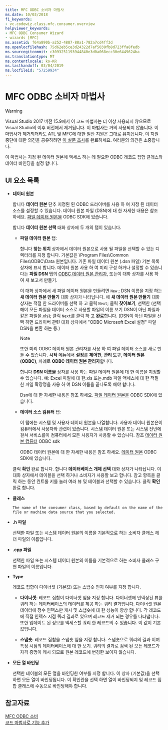```yaml
---
title: MFC ODBC 소비자 마법사
ms.date: 10/03/2018
f1_keywords:
- vc.codewiz.class.mfc.consumer.overview
helpviewer_keywords:
- MFC ODBC Consumer Wizard
- wizards [MFC]
ms.assetid: f64a890b-a252-4887-88a1-782a7cd4ff3d
ms.openlocfilehash: 75d62eb5ce3d24322d7af5030fb8d723ffa8fedb
ms.sourcegitcommit: c3093251193944840e3d0a068ecc30e6449624ba
ms.translationtype: MT
ms.contentlocale: ko-KR
ms.lasthandoff: 03/04/2019
ms.locfileid: "57259934"
---
```

# <a name="mfc-odbc-consumer-wizard"></a>MFC ODBC 소비자 마법사

> [!WARNING]
> Visual Studio 2017 버전 15.9에서 이 코드 마법사는 더 이상 사용되지 않으므로 Visual Studio의 이후 버전에서 제거됩니다. 이 마법사는 거의 사용되지 않습니다. 이 마법사가 제거되더라도 ATL 및 MFC에 대한 일반 지원은 그대로 유지됩니다. 이 지원 중단에 대한 의견을 공유하려면 [이 설문 조사](https://www.surveymonkey.com/r/QDWKKCN)를 완료하세요. 여러분의 의견은 소중합니다.

이 마법사는 지정 된 데이터 원본에 액세스 하는 데 필요한 ODBC 레코드 집합 클래스와 데이터 바인딩을 설정 합니다.

## <a name="uielement-list"></a>UI 요소 목록

- **데이터 원본**

  합니다 **데이터 원본** 단추 지정된 된 ODBC 드라이버를 사용 하 여 지정 된 데이터 소스를 설정할 수 있습니다. 데이터 원본 파일 (DSN)에 대 한 자세한 내용은 참조 하세요. [파일 데이터 원본을](/previous-versions/windows/desktop/ms715401) ODBC SDK에 있습니다.

  합니다 **데이터 원본 선택** 대화 상자에 두 개의 탭이 있습니다.

  - **파일 데이터 원본** 탭:

     합니다 **찾는 위치** 상자에서 데이터 원본으로 사용 될 파일을 선택할 수 있는 디렉터리를 지정 합니다. 기본값은 \Program Files\Common Files\ODBC\Data 원본입니다. 기존 파일 데이터 원본 (.dsn 파일) 기본 목록 상자에 표시 합니다. 데이터 원본 사용 하 여 미리 구성 하거나 설정할 수 있습니다는 **파일 DSN** 탭의 [ODBC 데이터 원본 관리자](/previous-versions/windows/desktop/ms714024), 또는이 대화 상자를 사용 하 여 새 보고서 만들기.

     이 대화 상자에서 새 파일 데이터 원본을 만들려면 `New` ; DSN 이름을 지정 하는 **새 데이터 원본 만들기** 대화 상자가 나타납니다. 에 **새 데이터 원본 만들기** 대화 상자는 적절 한 드라이버를 선택 하 고 클릭 `Next`; 클릭 **찾아보기**, 선택한 (선택 해야 모든 파일을 데이터 소스로 사용할 파일의 이름 보기 DSN이 아닌 파일과 같은 파일을.xls); 클릭 `Next`를 클릭 하 고 **완료**합니다. (DSN이 아닌 파일을 선택 하면 드라이버 관련 대화 상자에서 "ODBC Microsoft Excel 설정" 파일 DSN을 변환 하는 등.)

     > [!NOTE]
     > 또한 미리 ODBC 데이터 원본 관리자를 사용 하 여 파일 데이터 소스를 새로 만들 수 있습니다. **시작** 메뉴에서 **설정**를 **제어판**, **관리 도구**, **데이터 원본 (ODBC)**, 차례로 **ODBC 데이터 원본 관리자**합니다.

     합니다 **DSN 이름을** 상자를 사용 하는 파일 데이터 원본에 대 한 이름을 지정할 수 있습니다. 예: Excel 파일에 대 한.xls 또는.mdb 파일 액세스에 대 한 적절 한 파일 확장명을 사용 하 여 DSN 이름을 끝나도록 해야 합니다.

     Dsn에 대 한 자세한 내용은 참조 하세요. [파일 데이터 원본을](/previous-versions/windows/desktop/ms715401) ODBC SDK에 있습니다.

  - **데이터 소스 컴퓨터** 탭:

     이 탭에는 시스템 및 사용자 데이터 원본을 나열합니다. 사용자 데이터 원본은이 컴퓨터에서 사용자와 관련이 있습니다. 시스템 데이터 원본 또는 시스템 전반에 걸쳐 서비스를이 컴퓨터에서 모든 사용자가 사용할 수 있습니다. 참조 [데이터 원본 컴퓨터](/previous-versions/windows/desktop/ms710952) ODBC sdk

     ODBC 데이터 원본에 대 한 자세한 내용은 참조 하세요. [데이터 원본](/previous-versions/windows/desktop/ms711688) ODBC SDK에 있습니다.

  클릭 **확인** 완료 합니다. 합니다 **데이터베이스 개체 선택** 대화 상자가 나타납니다. 이 대화 상자에서 테이블을 선택 하거나 소비자가 사용할 보고 합니다. 참고 항목을 클릭 하는 동안 컨트롤 키를 눌러 여러 뷰 및 테이블과 선택할 수 있습니다. 클릭 **확인** 완료 합니다.

- **클래스**

      The name of the consumer class, based by default on the name of the file or machine data source that you selected.

- **.h 파일**

   선택한 파일 또는 시스템 데이터 원본의 이름을 기본적으로 하는 소비자 클래스 헤더 파일의 이름입니다.

- **.cpp 파일**

   선택한 파일 또는 시스템 데이터 원본의 이름을 기본적으로 하는 소비자 클래스 구현 파일의 이름입니다.

- **Type**

   레코드 집합이 다이너셋 (기본값) 또는 스냅숏 인지 여부를 지정 합니다.

   - **다이너셋**: 레코드 집합이 다이너셋 임을 지정 합니다. 다이너셋에 인덱싱된 뷰를 쿼리 하는 데이터베이스의 데이터를 제공 하는 쿼리 결과입니다. 다이너셋 원본 데이터에 정수 인덱스만 캐시 및 스냅숏에 대 한 성능이 향상 합니다. 각 레코드에 직접 인덱스 지점 쿼리 결과로 있으며 레코드 제거 되는 경우를 나타냅니다. 또한 업데이트 된 정보를 액세스할 쿼리 한 레코드의 수 있습니다. 이 값이 기본값입니다.

   - **스냅숏**: 레코드 집합을 스냅숏 임을 지정 합니다. 스냅숏으로 쿼리의 결과 이며 특정 시점의 데이터베이스에 대 한 보기. 쿼리의 결과로 검색 된 모든 레코드가 자격 증명이 캐시 되므로 원본 레코드에 변경한 보이지 않습니다.

- **모든 열 바인딩**

   선택한 테이블의 모든 열을 바인딩한 여부를 지정 합니다. 이 상자 (기본값)을 선택 하면 모든 열이 바인딩됩니다. 이 확인란을 선택 하면 열이 바인딩되지 및 레코드 집합 클래스에 수동으로 바인딩해야 합니다.

## <a name="see-also"></a>참고자료

[MFC ODBC 소비](../../mfc/reference/adding-an-mfc-odbc-consumer.md)<br/>
[코드 마법사로 기능 추가](../../ide/adding-functionality-with-code-wizards-cpp.md)
